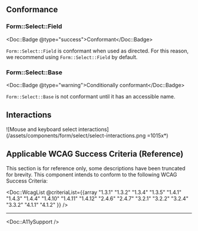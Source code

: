 ## Conformance

### Form::Select::Field

<Doc::Badge @type="success">Conformant</Doc::Badge>

`Form::Select::Field` is conformant when used as directed. For this reason, we recommend using `Form::Select::Field` by default.

### Form::Select::Base

<Doc::Badge @type="warning">Conditionally conformant</Doc::Badge>

`Form::Select::Base` is not conformant until it has an accessible name.

## Interactions

![Mouse and keyboard select interactions](/assets/components/form/select/select-interactions.png =1015x*)

## Applicable WCAG Success Criteria (Reference)

This section is for reference only, some descriptions have been truncated for brevity. This component intends to conform to the following WCAG Success Criteria:

<Doc::WcagList @criteriaList={{array "1.3.1" "1.3.2" "1.3.4" "1.3.5" "1.4.1" "1.4.3" "1.4.4" "1.4.10" "1.4.11" "1.4.12" "2.4.6" "2.4.7" "3.2.1" "3.2.2" "3.2.4" "3.3.2" "4.1.1" "4.1.2" }} />

---

<Doc::A11ySupport />
